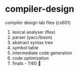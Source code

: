 # compiler-design
compiler design lab files (cs601)

1. lexical analyser (flex)
2. parser (yacc/bison)
3. abstract syntax tree
4. symbol table
5. intermediate code generation
6. code optimization
7. finals - ?/60 🫠
